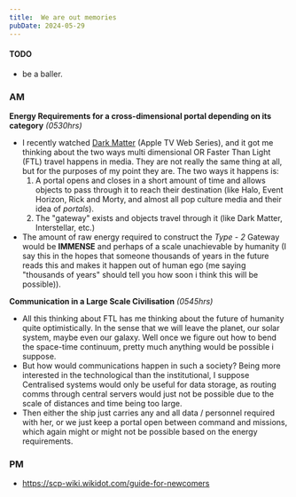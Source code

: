 ```yaml
---
title:  We are out memories
pubDate: 2024-05-29
---
```


#### TODO

- be a baller.

### AM

**Energy Requirements for a cross-dimensional portal depending on its category** *(0530hrs)* 
- I recently watched [Dark Matter](https://www.imdb.com/title/tt19231492/) (Apple TV Web Series), and it got me thinking about the two ways multi dimensional OR Faster Than Light (FTL) travel happens in media. They are not really the same thing at all, but for the purposes of my point they are. The two ways it happens is: 
  1. A portal opens and closes in a short amount of time and allows objects to pass through it to reach their destination (like Halo, Event Horizon, Rick and Morty, and almost all pop culture media and their idea of *portals*).
  2. The "gateway" exists and objects travel through it (like Dark Matter, Interstellar, etc.)
- The amount of raw energy required to construct the *Type - 2* Gateway would be **IMMENSE** and perhaps of a scale unachievable by humanity (I say this in the hopes that someone thousands of years in the future reads this and makes it happen out of human ego (me saying "thousands of years" should tell you how soon i think this will be possible)).

**Communication in a Large Scale Civilisation** *(0545hrs)*
- All this thinking about FTL has me thinking about the future of humanity quite optimistically. In the sense that we will leave the planet, our solar system, maybe even our galaxy. Well once we figure out how to bend the space-time continuum, pretty much anything would be possible i suppose.
- But how would communications happen in such a society? Being more interested in the technological than the institutional, I suppose Centralised systems would only be useful for data storage, as routing comms through central servers would just not be possible due to the scale of distances and time being too large.
- Then either the ship just carries any and all data / personnel required with her, or we just keep a portal open between command and missions, which again might or might not be possible based on the energy requirements.


### PM

- <https://scp-wiki.wikidot.com/guide-for-newcomers>

